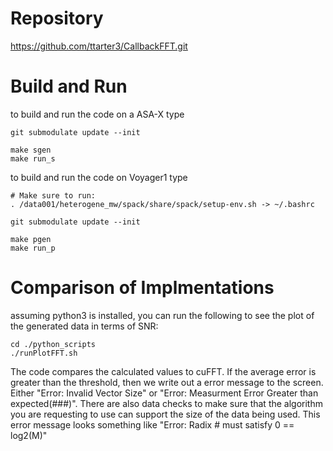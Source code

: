 
# Repository 

https://github.com/ttarter3/CallbackFFT.git

# Build and Run

to build and run the code on a ASA-X type
```
git submodulate update --init

make sgen
make run_s
```

to build and run the code on Voyager1 type

```
# Make sure to run:
. /data001/heterogene_mw/spack/share/spack/setup-env.sh -> ~/.bashrc
```

```
git submodulate update --init

make pgen
make run_p
```

# Comparison of Implmentations
assuming python3 is installed, you can run the following to see the plot of the generated data in terms of SNR:
```
cd ./python_scripts
./runPlotFFT.sh
```

The code compares the calculated values to cuFFT.  If the average error is greater than the threshold, then we write out a error message to the screen.  Either "Error: Invalid Vector Size" or "Error: Measurment Error Greater than expected(###)".  There are also data checks to make sure that the algorithm you are requesting to use can support the size of the data being used. This error message looks something like "Error: Radix # must satisfy 0 == log2(M)"